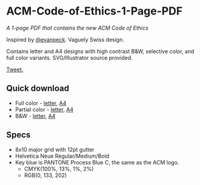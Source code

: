 # ACM-Code-of-Ethics-1-Page-PDF
_A 1-page PDF that contains the new ACM Code of Ethics_

Inspired by [@evanpeck](https://github.com/evanpeck/ACM-Code-of-Ethics-1-Page-PDF). Vaguely Swiss design.

Contains letter and A4 designs with high contrast B&W, selective color, and full color variants. SVG/Illustrator source provided.

[Tweet.](https://twitter.com/nhfruchter/status/1027395239491915776)

## Quick download
* Full color - [letter](https://github.com/nhfruchter/ACM-Code-of-Ethics-1-Page-PDF/blob/master/color/letter-fullcolor.pdf), [A4](https://github.com/nhfruchter/ACM-Code-of-Ethics-1-Page-PDF/blob/master/color/a4-fullcolor.pdf)
* Partial color - [letter](https://github.com/nhfruchter/ACM-Code-of-Ethics-1-Page-PDF/blob/master/color/letter-selectivecolor.pdf), [A4](https://github.com/nhfruchter/ACM-Code-of-Ethics-1-Page-PDF/blob/master/color/a4-selectivecolor.pdf)
* B&W - [letter](https://github.com/nhfruchter/ACM-Code-of-Ethics-1-Page-PDF/blob/master/bw-highcontrast/letter-bw-highcontrast.pdf), [A4](https://github.com/nhfruchter/ACM-Code-of-Ethics-1-Page-PDF/blob/master/bw-highcontrast/a4-bw-highcontrast.pdf)

## Specs
* 8x10 major grid with 12pt gutter
* Helvetica Neue Regular/Medium/Bold
* Key blue is PANTONE Process Blue C, the same as the ACM logo. 
	* CMYK(100%, 13%, 1%, 2%)
	* RGB(0, 133, 202)


